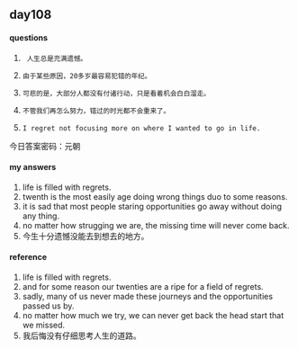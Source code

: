 ## day108

#### questions

1.      人生总是充满遗憾。

2.     由于某些原因，20多岁最容易犯错的年纪。

3.     可悲的是，大部分人都没有付诸行动，只是看着机会白白溜走。

4.     不管我们再怎么努力，错过的时光都不会重来了。

5.     I regret not focusing more on where I wanted to go in life.

今日答案密码：元朝


#### my answers

1. life is filled with regrets.
2. twenth is the most easily age doing wrong things duo to some reasons.
3. it is sad that most people staring opportunities go away without doing any thing.
4. no matter how strugging we are, the missing time will never come back.
5. 今生十分遗憾没能去到想去的地方。

#### reference

1. life is filled with regrets.
2. and for some reason our twenties are a ripe for a field of regrets.
3. sadly, many of us never made these journeys and the opportunities passed us by.
4. no matter how much we try, we can never get back the head start that we missed.
5. 我后悔没有仔细思考人生的道路。
